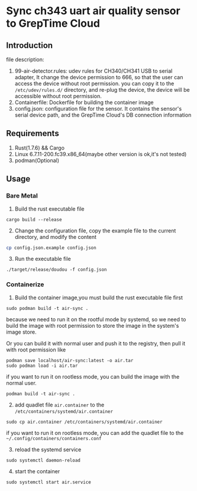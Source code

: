 # Sync ch343 uart air quality sensor to GrepTime Cloud

## Introduction

file description:

1. 99-air-detector.rules: udev rules for CH340/CH341 USB to serial adapter, It change the device permission to 666, so that the user can access the device without root permission. you can copy it to the `/etc/udev/rules.d/` directory, and re-plug the device, the device will be accessible without root permission.
2. Containerfile: Dockerfile for building the container image
3. config.json: configuration file for the sensor. It contains the sensor's serial device path, and the GrepTime Cloud's DB connection information

## Requirements

1. Rust(1.7.6) && Cargo
2. Linux 6.7.11-200.fc39.x86_64(maybe other version is ok,it's not tested)
3. podman(Optional)

## Usage

### Bare Metal

1. Build the rust executable file

```shell
cargo build --release
```

2. Change the configuration file, copy the example file to the current directory, and modify the content

```bash
cp config.json.example config.json
```

3. Run the executable file

```shell
./target/release/doudou -f config.json
```

### Containerize

1. Build the container image,you must build the rust executable file first

```shell
sudo podman build -t air-sync .
```

because we need to run it on the rootful mode by systemd, so we need to build the image with root permission to store the image in the system's image store.

Or you can build it with normal user and push it to the registry, then pull it with root permission like

```shell
podman save localhost/air-sync:latest -o air.tar
sudo podman load -i air.tar
```

if you want to run it on rootless mode, you can build the image with the normal user.

```shell
podman build -t air-sync .
```

2. add quadlet file `air.container` to the `/etc/containers/systemd/air.container`

```shell
sudo cp air.container /etc/containers/systemd/air.container
```

if you want to run it on rootless mode, you can add the quadlet file to the `~/.config/containers/containers.conf`

3. reload the systemd service

```shell
sudo systemctl daemon-reload
```

4. start the container

```shell
sudo systemctl start air.service
```
